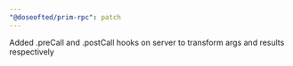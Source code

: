 ```yaml
---
"@doseofted/prim-rpc": patch
---
```


Added .preCall and .postCall hooks on server to transform args and results respectively
